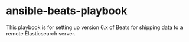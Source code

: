 # ansible-beats-playbook
This playbook is for setting up version 6.x of Beats for shipping data to a remote Elasticsearch server.
